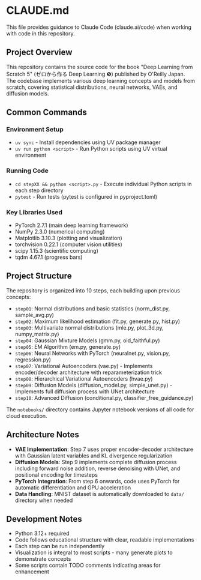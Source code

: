 # CLAUDE.md

This file provides guidance to Claude Code (claude.ai/code) when working with code in this repository.

## Project Overview

This repository contains the source code for the book "Deep Learning from Scratch 5" (ゼロから作る Deep Learning ❺) published by O'Reilly Japan. The codebase implements various deep learning concepts and models from scratch, covering statistical distributions, neural networks, VAEs, and diffusion models.

## Common Commands

### Environment Setup
- `uv sync` - Install dependencies using UV package manager
- `uv run python <script>` - Run Python scripts using UV virtual environment

### Running Code
- `cd stepXX && python <script>.py` - Execute individual Python scripts in each step directory
- `pytest` - Run tests (pytest is configured in pyproject.toml)

### Key Libraries Used
- PyTorch 2.7.1 (main deep learning framework)
- NumPy 2.3.0 (numerical computing)
- Matplotlib 3.10.3 (plotting and visualization)
- torchvision 0.22.1 (computer vision utilities)
- scipy 1.15.3 (scientific computing)
- tqdm 4.67.1 (progress bars)

## Project Structure

The repository is organized into 10 steps, each building upon previous concepts:

- `step01`: Normal distributions and basic statistics (norm_dist.py, sample_avg.py)
- `step02`: Maximum likelihood estimation (fit.py, generate.py, hist.py)
- `step03`: Multivariate normal distributions (mle.py, plot_3d.py, numpy_matrix.py)
- `step04`: Gaussian Mixture Models (gmm.py, old_faithful.py)
- `step05`: EM Algorithm (em.py, generate.py)
- `step06`: Neural Networks with PyTorch (neuralnet.py, vision.py, regression.py)
- `step07`: Variational Autoencoders (vae.py) - Implements encoder/decoder architecture with reparameterization trick
- `step08`: Hierarchical Variational Autoencoders (hvae.py)
- `step09`: Diffusion Models (diffusion_model.py, simple_unet.py) - Implements full diffusion process with UNet architecture
- `step10`: Advanced Diffusion (conditional.py, classifier_free_guidance.py)

The `notebooks/` directory contains Jupyter notebook versions of all code for cloud execution.

## Architecture Notes

- **VAE Implementation**: Step 7 uses proper encoder-decoder architecture with Gaussian latent variables and KL divergence regularization
- **Diffusion Models**: Step 9 implements complete diffusion process including forward noise addition, reverse denoising with UNet, and positional encoding for timesteps
- **PyTorch Integration**: From step 6 onwards, code uses PyTorch for automatic differentiation and GPU acceleration
- **Data Handling**: MNIST dataset is automatically downloaded to `data/` directory when needed

## Development Notes

- Python 3.12+ required
- Code follows educational structure with clear, readable implementations
- Each step can be run independently 
- Visualization is integral to most scripts - many generate plots to demonstrate concepts
- Some scripts contain TODO comments indicating areas for enhancement